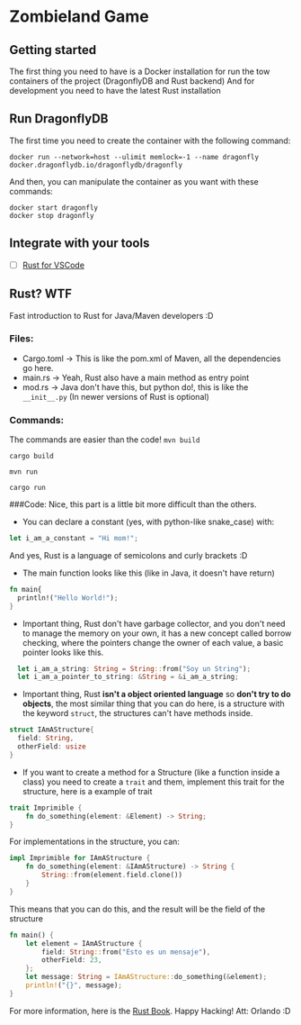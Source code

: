 # Zombieland Game

## Getting started
The first thing you need to have is a Docker installation for run the tow containers of the project (DragonflyDB and Rust backend)
And for development you need to have the latest Rust installation

## Run DragonflyDB

The first time you need to create the container with the following command:
```
docker run --network=host --ulimit memlock=-1 --name dragonfly docker.dragonflydb.io/dragonflydb/dragonfly
```
And then, you can manipulate the container as you want with these commands:
```
docker start dragonfly
docker stop dragonfly
```

## Integrate with your tools

- [ ] [Rust for VSCode](https://code.visualstudio.com/docs/languages/rust)

## Rust? WTF
Fast introduction to Rust for Java/Maven developers :D

### Files: 
- Cargo.toml -> This is like the pom.xml of Maven, all the dependencies go here.
- main.rs    -> Yeah, Rust also have a main method as entry point
- mod.rs    -> Java don't have this, but python do!, this is like the  `__init__.py` (In newer versions of Rust is optional)

### Commands: 
The commands are easier than the code!
`mvn build`
```
cargo build 
```

`mvn run`
```
cargo run 
```

###Code: 
Nice, this part is a little bit more difficult than the others.

- You can declare a constant (yes, with python-like snake_case) with:
```rust
let i_am_a_constant = "Hi mom!";
```
And yes, Rust is a language of semicolons and curly brackets :D

- The main function looks like this (like in Java, it doesn't have return)
```rust
fn main{
  println!("Hello World!");
}
```
- Important thing, Rust don't have garbage collector, and you don't need to manage the memory on your own, it has a new concept called borrow checking, where the pointers change the owner of each value, a basic pointer looks like this.
```rust
  let i_am_a_string: String = String::from("Soy un String");
  let i_am_a_pointer_to_string: &String = &i_am_a_string;
```

- Important thing, Rust **isn't a object oriented language** so **don't try to do objects**, the most similar thing that you can do here, is a structure with the keyword `struct`, the structures can't have methods inside.
```rust
struct IAmAStructure{
  field: String,
  otherField: usize
}
```

- If you want to create a method for a Structure (like a function inside a class) you need to create a `trait` and them, implement this trait for the structure, here is a example of trait
```rust
trait Imprimible {
    fn do_something(element: &Element) -> String;
}
```
For implementations in the structure, you can:
```rust
impl Imprimible for IAmAStructure {
    fn do_something(element: &IAmAStructure) -> String {
        String::from(element.field.clone())
    }
}
```
This means that you can do this, and the result will be the field of the structure
```rust
fn main() {
    let element = IAmAStructure {
        field: String::from("Esto es un mensaje"),
        otherField: 23,
    };
    let message: String = IAmAStructure::do_something(&element);
    println!("{}", message);
}
```

For more information, here is the [Rust Book](https://doc.rust-lang.org/book/).
Happy Hacking! Att: Orlando :D 


